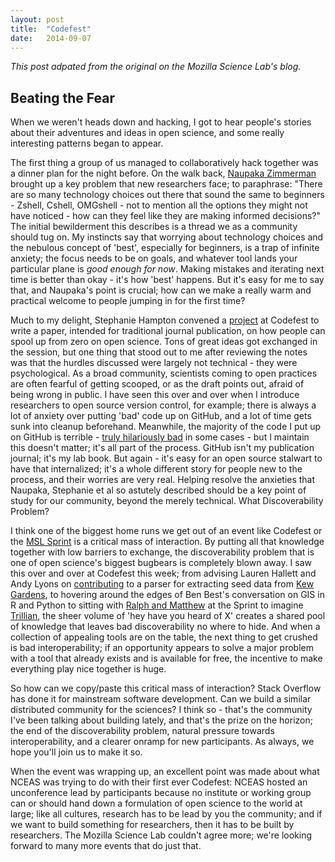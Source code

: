 ```yaml
---
layout: post
title:  "Codefest"
date:   2014-09-07
---
```


*This post adpated from the original on the Mozilla Science Lab's blog.*

## Beating the Fear

When we weren't heads down and hacking, I got to hear people's stories about their adventures and ideas in open science, and some really interesting patterns began to appear.

The first thing a group of us managed to collaboratively hack together was a dinner plan for the night before. On the walk back, [Naupaka Zimmerman][naupaka] brought up a key problem that new researchers face; to paraphrase: "There are so many technology choices out there that sound the same to beginners - Zshell, Cshell, OMGshell - not to mention all the options they might not have noticed - how can they feel like they are making informed decisions?" The initial bewilderment this describes is a thread we as a community should tug on. My instincts say that worrying about technology choices and the nebulous concept of 'best', especially for beginners, is a trap of infinite anxiety; the focus needs to be on goals, and whatever tool lands your particular plane is *good enough for now*. Making mistakes and iterating next time is better than okay - it's how 'best' happens. But it's easy for me to say that, and Naupaka's point is crucial; how can we make a really warm and practical welcome to people jumping in for the first time?

Much to my delight, Stephanie Hampton convened a [project][project] at Codefest to write a paper, intended for traditional journal publication, on how people can spool up from zero on open science. Tons of great ideas got exchanged in the session, but one thing that stood out to me after reviewing the notes was that the hurdles discussed were largely not technical - they were psychological. As a broad community, scientists coming to open practices are often fearful of getting scooped, or as the draft points out, afraid of being wrong in public. I have seen this over and over when I introduce researchers to open source version control, for example; there is always a lot of anxiety over putting 'bad' code up on GitHub, and a lot of time gets sunk into cleanup beforehand. Meanwhile, the majority of the code I put up on GitHub is terrible - [truly hilariously bad][bad] in some cases - but I maintain this doesn't matter; it's all part of the process. GitHub isn't my publication journal; it's my lab book. But again - it's easy for an open source stalwart to have that internalized; it's a whole different story for people new to the process, and their worries are very real. Helping resolve the anxieties that Naupaka, Stephanie et al so astutely described should be a key point of study for our community, beyond the merely technical.
What Discoverability Problem?

I think one of the biggest home runs we get out of an event like Codefest or the [MSL Sprint][sprint] is a critical mass of interaction. By putting all that knowledge together with low barriers to exchange, the discoverability problem that is one of open science's biggest bugbears is completely blown away. I saw this over and over at Codefest this week; from advising Lauren Hallett and Andy Lyons on [contributing][contribs] to a parser for extracting seed data from [Kew Gardens][kew], to hovering around the edges of Ben Best's conversation on GIS in R and Python to sitting with [Ralph and Matthew][ralph] at the Sprint to imagine [Trillian][trillian], the sheer volume of 'hey have you heard of X' creates a shared pool of knowledge that leaves bad discoverability no where to hide.  And when a collection of appealing tools are on the table, the next thing to get crushed is bad interoperability; if an opportunity appears to solve a major problem with a tool that already exists and is available for free, the incentive to make everything play nice together is huge.

So how can we copy/paste this critical mass of interaction?  Stack Overflow has done it for mainstream software development.  Can we build a similar distributed community for the sciences? I think so - that's the community I've been talking about building lately, and that's the prize on the horizon; the end of the discoverability problem, natural pressure towards interoperability, and a clearer onramp for new participants.  As always, we hope you'll join us to make it so.

When the event was wrapping up, an excellent point was made about what NCEAS was trying to do with their first ever Codefest: NCEAS hosted an unconference lead by participants because no institute or working group can or should hand down a formulation of open science to the world at large; like all cultures, research has to be lead by you the community; and if we want to build something for researchers, then it has to be built by researchers. The Mozilla Science Lab couldn't agree more; we're looking forward to many more events that do just that.

[naupaka]: https://twitter.com/naupakaz
[project]: https://github.com/NCEAS/open-science-codefest/issues/60
[bad]: https://www.youtube.com/watch?v=hIs1fWumaXU&t=10m03s
[sprint]: http://wp.mozillascience.org/the-mozsprint-heard-round-the-world/
[contribs]: https://github.com/ajlyons/sidtraits
[kew]: http://www.kew.org/
[ralph]: http://wp.mozillascience.org/hooks-developer-engagement-at-mozsprint/
[trillian]: http://trillianverse.org/